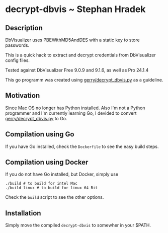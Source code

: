 # decrypt-dbvis ~ Stephan Hradek

## Description

DbVisualizer uses PBEWithMD5AndDES with a static key to store passwords.

This is a quick hack to extract and decrypt credentials from DbVisualizer config files.

Tested against DbVisualizer Free 9.0.9 and 9.1.6, as well as Pro 24.1.4

This go programm was created using
[gerry/decrypt_dbvis.py](https://gist.github.com/gerry/c4602c23783d894b8d96) as
a guideline.

## Motivation

Since Mac OS no longer has Python installed.
Also I'm not a Python programmer and I'm currently learning Go, I devided to
convert
[gerry/decrypt_dbvis.py](https://gist.github.com/gerry/c4602c23783d894b8d96) to Go.

## Compilation using Go

If you have Go installed, check the `Dockerfile` to see the easy build steps.

## Compilation using Docker

If you do not have Go installed, but Docker, simply use

```shell
./build # to build for intel Mac
./build linux # to build for linux 64 Bit
```

Check the `build` script to see the other options.

## Installation

Simply move the compiled `decrypt-dbvis` to somewher in your $PATH.
